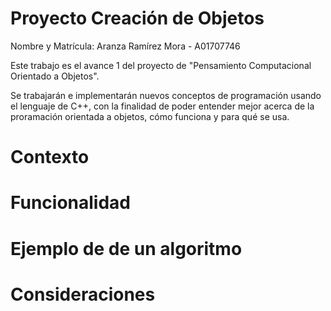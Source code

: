 # Proyecto Creación de Objetos
Nombre y Matrícula: Aranza Ramírez Mora - A01707746

Este trabajo es el avance 1 del proyecto de "Pensamiento Computacional Orientado a Objetos".

Se trabajarán e implementarán nuevos conceptos de programación usando el lenguaje de C++, con la finalidad de poder entender mejor acerca de la proramación orientada a objetos, cómo funciona y para qué se usa.

# Contexto


# Funcionalidad


# Ejemplo de de un algoritmo


# Consideraciones
